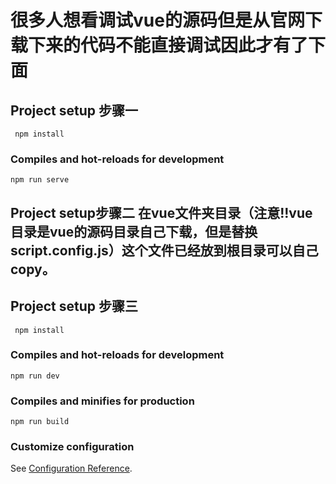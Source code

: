 # 很多人想看调试vue的源码但是从官网下载下来的代码不能直接调试因此才有了下面

## Project setup 步骤一
```
 npm install
```

### Compiles and hot-reloads for development
```
npm run serve
```
## Project setup步骤二 在vue文件夹目录（注意!!vue目录是vue的源码目录自己下载，但是替换script.config.js）这个文件已经放到根目录可以自己copy。

 
## Project setup 步骤三
```
 npm install
```

### Compiles and hot-reloads for development
```
npm run dev
```
### Compiles and minifies for production
```
npm run build
```

### Customize configuration
See [Configuration Reference](https://cli.vuejs.org/config/).
